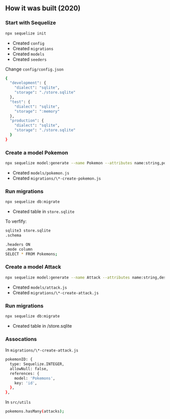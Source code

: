 ## How it was built (2020)

### Start with Sequelize

```bash
npx sequelize init
```

- Created `config`
- Created `migrations`
- Created `models`
- Created `seeders`

Change `config/config.json`

```bash
{
  "development": {
    "dialect": "sqlite",
    "storage": "./store.sqlite"
  },
  "test": {
    "dialect": "sqlite",
    "storage": ":memory"
  },
  "production": {
    "dialect": "sqlite",
    "storage": "./store.sqlite"
  }
}
```

### Create a model Pokemon

```bash
npx sequelize model:generate --name Pokemon --attributes name:string,powerType:string
```

- Created `models/pokemon.js`
- Created `migrations/\*-create-pokemon.js`

### Run migrations

```bash
npx sequelize db:migrate
```

- Created table in `store.sqlite`

To verfify:

```bash
sqlite3 store.sqlite
.schema
```

```bash
.headers ON
.mode column
SELECT * FROM Pokemons;
```

### Create a model Attack

```bash
npx sequelize model:generate --name Attack --attributes name:string,description:string,pokemonID:INTEGER
```

- Created `models/attack.js`
- Created `migrations/\*-create-attack.js`

### Run migrations

```bash
npx sequelize db:migrate
```

- Created table in /store.sqlite

### Assocations

In `migrations/\*-create-attack.js`

```bash
pokemonID: {
  type: Sequelize.INTEGER,
  allowNull: false,
  references: {
    model: 'Pokemons',
    key: 'id',
  },
},
```

In `src/utils`

```bash
pokemons.hasMany(attacks);
```

